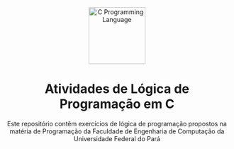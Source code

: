 <div align="center">
  <a title="ElodinKaldwin, CC0, via Wikimedia Commons" href="https://commons.wikimedia.org/wiki/File:C_Programming_Language.svg">
    <img width="128" alt="C Programming Language" src="https://upload.wikimedia.org/wikipedia/commons/thumb/1/18/C_Programming_Language.svg/128px-C_Programming_Language.svg.png"></a>  
  <h1>Atividades de Lógica de Programação em C</h1>
  <p>Este repositório contêm exercícios de lógica de programação propostos na matéria de Programação da Faculdade de Engenharia de Computação da Universidade Federal do Pará</p>
</div>

